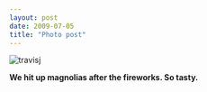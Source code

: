 ```yaml
---
layout: post
date: 2009-07-05
title: "Photo post"
---
```

![travisj](/images/8b6cfc3d8b601b6cd61fbae744b830780fca95312dc3a08bf5041b8f15b17229.jpg)

<b>We hit up magnolias after the fireworks. So tasty.</b>
